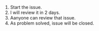 1) Start the issue.
2) I will review it in 2 days.
3) Aanyone can review that issue.
4) As problem solved, issue will be closed.
